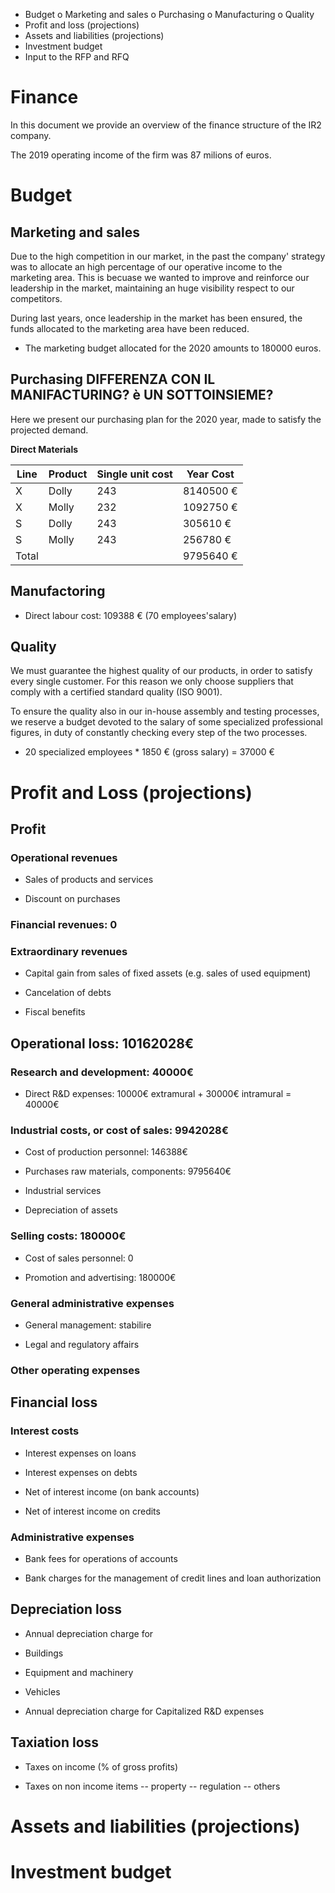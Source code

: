 -	Budget 
    o	Marketing and sales
    o	Purchasing
    o	Manufacturing
    o	Quality
-	Profit and loss (projections)
-	Assets and liabilities (projections)
-	Investment budget
-	Input to the RFP and RFQ

# Finance
In this document we provide an overview of the finance structure of the IR2 company.

The 2019 operating income of the firm was 87 milions of euros.

# Budget

## Marketing and sales
Due to the high competition in our market, in the past the company' strategy was to allocate an high percentage of our operative income to the marketing area. This is becuase we wanted to improve and reinforce our leadership in the market, maintaining an huge visibility respect to our competitors.

During last years, once leadership in the market has been ensured, the funds allocated to the marketing area have been reduced. 

- The marketing budget allocated for the 2020 amounts to 180000 euros.


## Purchasing DIFFERENZA CON IL MANIFACTURING? è UN SOTTOINSIEME?    


Here we present our purchasing plan for the 2020 year, made to satisfy the projected demand.

**Direct Materials**

 Line | Product | Single unit cost | Year Cost
|---|----|---|---|
X | Dolly | 243 |  8140500 €
X | Molly |  232 |1092750 €
S | Dolly | 243 | 305610 €
S | Molly | 243 |  256780 €
Total  |  | | 9795640 €





## Manufactoring 

- Direct labour cost: 109388 € (70 employees'salary)


## Quality

We must guarantee the highest quality of our products, in order to satisfy every single customer. For this reason we only choose suppliers that comply with a certified standard quality (ISO 9001).

To ensure the quality also in our in-house assembly and testing processes, we reserve a budget devoted to the salary of some specialized professional figures, in duty of constantly checking every step of the two processes. 
- 20 specialized employees * 1850 € (gross salary) = 37000 €



# Profit and Loss (projections)

## Profit

### Operational revenues

- Sales of products and services

- Discount on purchases

### Financial revenues: 0

### Extraordinary revenues

- Capital gain from sales of fixed assets (e.g. sales of used equipment)

- Cancelation of debts

- Fiscal benefits

## Operational loss: 10162028€

### Research and development: 40000€

- Direct R&D expenses: 10000€ extramural + 30000€  intramural = 40000€

### Industrial costs, or cost of sales: 9942028€

- Cost of production personnel: 146388€

- Purchases raw materials, components: 9795640€

- Industrial services

- Depreciation of assets

### Selling costs: 180000€
- Cost of sales personnel: 0

- Promotion and advertising: 180000€


### General administrative expenses
- General management: stabilire

- Legal and regulatory affairs

### Other operating expenses

## Financial loss

### Interest costs

- Interest expenses on loans

- Interest expenses on debts

- Net of interest income (on bank accounts)

- Net of interest income on credits

### Administrative expenses

- Bank fees for operations of accounts

- Bank charges for the management of credit lines and loan authorization

## Depreciation loss

- Annual depreciation charge for

- Buildings

- Equipment and machinery

- Vehicles

- Annual depreciation charge for Capitalized R&D expenses

## Taxiation loss
- Taxes on income (% of gross profits)

- Taxes on non income items
-- property
-- regulation
-- others

# Assets and liabilities (projections)

# Investment budget

